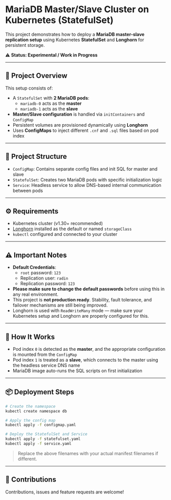 # MariaDB Master/Slave Cluster on Kubernetes (StatefulSet)

This project demonstrates how to deploy a **MariaDB master-slave replication setup** using Kubernetes **StatefulSet** and **Longhorn** for persistent storage.

⚠️ **Status: Experimental / Work in Progress**

---

## 🚀 Project Overview

This setup consists of:

- A `StatefulSet` with **2 MariaDB pods**:
  - `mariadb-0` acts as the **master**
  - `mariadb-1` acts as the **slave**
- **Master/Slave configuration** is handled via `initContainers` and `ConfigMap`
- Persistent volumes are provisioned dynamically using **Longhorn**
- Uses **ConfigMaps** to inject different `.cnf` and `.sql` files based on pod index

---

## 📁 Project Structure

- `ConfigMap`: Contains separate config files and init SQL for master and slave
- `StatefulSet`: Creates two MariaDB pods with specific initialization logic
- `Service`: Headless service to allow DNS-based internal communication between pods

---

## ⚙️ Requirements

- Kubernetes cluster (v1.30+ recommended)
- [Longhorn](https://longhorn.io/) installed as the default or named `storageClass`
- `kubectl` configured and connected to your cluster

---

## ⚠️ Important Notes

- **Default Credentials**:
  - `root` password: `123`
  - Replication user: `radin`
  - Replication password: `123`
- **Please make sure to change the default passwords** before using this in any real environment.
- This project is **not production ready**. Stability, fault tolerance, and failover mechanisms are still being improved.
- Longhorn is used with `ReadWriteMany` mode — make sure your Kubernetes setup and Longhorn are properly configured for this.

---

## 🧪 How It Works

- Pod index `0` is detected as the **master**, and the appropriate configuration is mounted from the `ConfigMap`
- Pod index `1` is treated as a **slave**, which connects to the master using the headless service DNS name
- MariaDB image auto-runs the SQL scripts on first initialization

---

## 📦 Deployment Steps

```bash
# Create the namespace
kubectl create namespace db

# Apply the config map
kubectl apply -f configmap.yaml

# Deploy the StatefulSet and Service
kubectl apply -f statefulset.yaml
kubectl apply -f service.yaml
```

> Replace the above filenames with your actual manifest filenames if different.

---

## 🤝 Contributions

Contributions, issues and feature requests are welcome!

